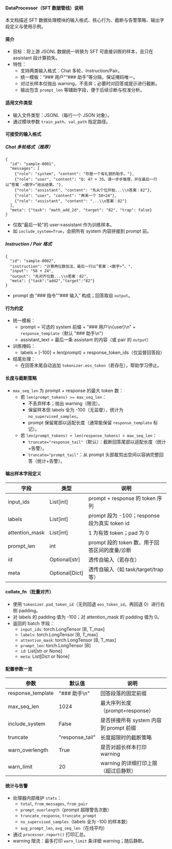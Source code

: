 #### DataProcessor（SFT 数据管线）说明
本文档描述 SFT 数据处理模块的输入格式、核心行为、截断与告警策略、输出字段定义与使用示例。
#### 简介
- 目标：将上游 JSONL 数据统一转换为 SFT 可直接训练的样本，且只在 assistant 段计算损失。
- 特性：
  - 支持两类输入格式：Chat 多轮、Instruction/Pair。
  - 统一模板：“### 用户”“### 助手”等分隔，保证掩码唯一。
  - 对过长样本仅抛出 warning，不丢弃；必要时对回答或提示进行截断。
  - 输出包含 `prompt_len` 等辅助字段，便于后续诊断与校准分析。
#### 适用文件类型
- 输入文件类型：JSONL（每行一个 JSON 对象）。
- 通过模块参数 `train_path`、`val_path` 指定路径。
#### 可接受的输入格式
##### Chat 多轮格式（推荐）
```
{
  "id": "sample-0001",
  "messages": [
    {"role": "system", "content": "你是一个有礼貌的助手。"},
    {"role": "user", "content": "Q: 47 + 35。请一步步推理，并在最后一行以“答案：<数字>”给出结果。"},
    {"role": "assistant", "content": "先从个位开始...\\n答案：82"},
    {"role": "user", "content": "再来一个 58+24"},
    {"role": "assistant", "content": "...\\n答案：82"}
  ],
  "meta": {"task": "math_add_2d", "target": "82", "trap": false}
}
```
- 仅取“最后一轮”的 user→assistant 作为训练样本。
- 如 `include_system=True`，会把所有 system 内容拼接到 prompt 前。
##### Instruction / Pair 格式
```
{
  "id": "sample-0002",
  "instruction": "计算两位数加法，最后一行以“答案：<数字>”。",
  "input": "58 + 24",
  "output": "先对齐位数...\\n答案：82",
  "meta": {"task":"add2","target":"82"}
}
```
- prompt 由 “### 指令”“### 输入” 构成；回答取自 `output`。
#### 行为约定
- 统一模板：
  - prompt = 可选的 system 前缀 + "### 用户\n{user}\n" + `response_template`（默认 "### 助手\n"）
  - assistant_text = 最后一条 assistant 的内容（或 pair 的 `output`）
- 训练掩码：
  - labels = [-100] × len(prompt) + response_token_ids（仅监督回答段）
- 结尾处理：
  - 在回答末尾自动追加 `tokenizer.eos_token`（若存在），帮助学习停止。
#### 长度与截断策略
- `max_seq_len` 为 prompt + response 的最大 token 数：
  - 若 `len(prompt_tokens) >= max_seq_len`：
    - 不丢弃样本；抛出 warning（限流）。
    - 保留样本但 labels 全为 -100（无监督），统计为 `no_supervised_samples`。
    - prompt 保留尾部以适配长度（通常能保留 `response_template` 标记）。
  - 若 `len(prompt_tokens) + len(response_tokens) > max_seq_len`：
    - `truncate="response_tail"`（默认）：截断回答尾部以适配长度（统计+告警）。
    - `truncate="prompt_tail"`：从 prompt 头部裁剪出空间以容纳完整回答（统计+告警）。
#### 输出样本字段定义
| 字段 | 类型 | 说明 |
| --- | --- | --- |
| input_ids | List[int] | prompt + response 的 token 序列 |
| labels | List[int] | prompt 段为 -100；response 段为真实 token id |
| attention_mask | List[int] | 1 为有效 token；pad 为 0 |
| prompt_len | int | prompt 段的 token 数，用于回答区间的度量/诊断 |
| id | Optional[str] | 透传自输入（若存在） |
| meta | Optional[Dict] | 透传自输入（如 task/target/trap 等） |
#### collate_fn（批量对齐）
- 使用 `tokenizer.pad_token_id`（无则回退 `eos_token_id`，再回退 0）进行右侧 padding。
- 对 labels 的 padding 值为 -100；对 attention_mask 的 padding 值为 0。
- 返回的 batch 字段：
  - `input_ids`: torch.LongTensor [B, T_max]
  - `labels`: torch.LongTensor [B, T_max]
  - `attention_mask`: torch.LongTensor [B, T_max]
  - `prompt_len`: torch.LongTensor [B]
  - `id`: List[str or None]
  - `meta`: List[Dict or None]
#### 配置参数一览
| 参数 | 默认值 | 说明 |
| --- | --- | --- |
| response_template | "### 助手\n" | 回答段落的固定前缀 |
| max_seq_len | 1024 | 最大序列长度（prompt+response） |
| include_system | False | 是否拼接所有 system 内容到 prompt 前缀 |
| truncate | "response_tail" | 长度超限时的截断策略 |
| warn_overlength | True | 是否对超长样本打印 warning |
| warn_limit | 20 | warning 的详细打印上限（超过后静默） |
#### 统计与告警
- 处理器内部维护 `stats`：
  - `total`, `from_messages`, `from_pair`
  - `prompt_overlength`（prompt 超限警告次数）
  - `truncate_response`, `truncate_prompt`
  - `no_supervised_samples`（labels 全为 -100 的样本数）
  - `avg_prompt_len`, `avg_seq_len`（在线平均）
- 通过 `processor.report()` 打印汇总。
- warning 限流：最多打印 `warn_limit` 条详细 warning；随后静默。
